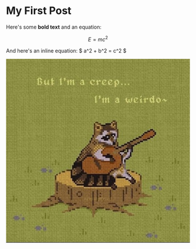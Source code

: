 # My First Post

Here's some **bold text** and an equation:

$$ E = mc^2 $$

And here's an inline equation: $ a^2 + b^2 = c^2 $

![An image](/images/my-image.jpg)